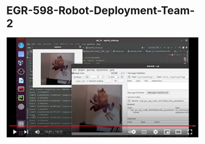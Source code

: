 # EGR-598-Robot-Deployment-Team-2


[![WSparky Detection Deep Learning Turtlebot ROS 2 Team-2](https://github.com/BryanHCarlton/EGR-598-Robot-Deployment-Team-2/blob/main/Sparky_image.png?raw=true)](https://youtu.be/cFOAgkomeCk)
